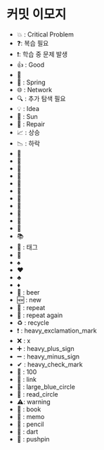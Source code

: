 # 커밋 이모지

* 💥 : Critical Problem
* ❓: 복습 필요
* ❗: 학습 중 문제 발생
* 👍 : Good
* 💬
* 🍃 : Spring
* 🌐 : Network
* 🔍 : 추가 탐색 필요
* 💡 : Idea
* 🔅 : Sun
* 🔧 : Repair
* 📈 : 상승
* 📉 : 하락
* 📄
* 📜
* 📂
* 📁
* 📕
* 📗
* 📘
* 📙
* 📓
* 📔
* 📒
* 📚
* 🔖 : 태그
* 📰
* ♠️
* ♥️
* ♣️
* ♦
* 🍺 : beer
* 🆕 : new
* 🔁 : repeat
* 🔂 : repeat again
* ♻ : recycle
* ❗ : heavy_exclamation_mark
* ❌ : x
* ➕ : heavy_plus_sign
* ➖ : heavy_minus_sign
* ✔ : heavy_check_mark
* 💯 : 100
* 🔗 : link
* 🔵 : large_blue_circle
* 🔴 : read_circle
* ⚠️: warning
* 📖 : book
* 📝 : memo
* 📝 : pencil
* 🎯 : dart
* 📌 : pushpin
